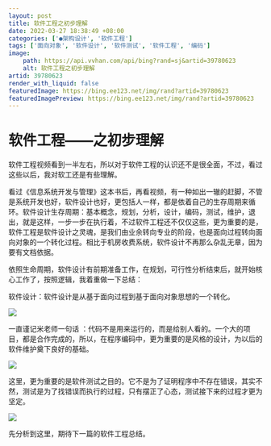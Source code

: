 ```yaml
---
layout: post
title: 软件工程之初步理解
date: 2022-03-27 18:38:49 +08:00
categories: ['●架构设计', '软件工程']
tags: ['面向对象', '软件设计', '软件测试', '软件工程', '编码']
image:
    path: https://api.vvhan.com/api/bing?rand=sj&artid=39780623
    alt: 软件工程之初步理解
artid: 39780623
render_with_liquid: false
featuredImage: https://bing.ee123.net/img/rand?artid=39780623
featuredImagePreview: https://bing.ee123.net/img/rand?artid=39780623
---
```


# 软件工程——之初步理解

软件工程视频看到一半左右，所以对于软件工程的认识还不是很全面，不过，看过这些以后，我对软工还是有些理解。

看过《信息系统开发与管理》这本书后，再看视频，有一种如出一辙的赶脚，不管是系统开发也好，软件设计也好，更包括人一样，都是依着自己的生存周期来循环。软件设计生存周期：基本概念，规划，分析，设计，编码，测试，维护，退出，就是这样，一步一步在执行着，不过软件工程还不仅仅这些，更为重要的是，软件工程是软件设计之灵魂，是我们由业余转向专业的阶段，也是面向过程转向面向对象的一个转化过程。相比于机房收费系统，软件设计不再那么杂乱无章，因为要有文档依据。

依照生命周期，软件设计有前期准备工作，在规划，可行性分析结束后，就开始核心工作了，按照逻辑，我着重做一下总结：

软件设计：软件设计是从基于面向过程到基于面向对象思想的一个转化。

![](https://img-blog.csdn.net/20141004184753687?watermark/2/text/aHR0cDovL2Jsb2cuY3Nkbi5uZXQvc2hpeWlxaWppYWxpbWlu/font/5a6L5L2T/fontsize/400/fill/I0JBQkFCMA==/dissolve/70/gravity/SouthEast)

一直谨记米老师一句话 ：代码不是用来运行的，而是给别人看的。一个大的项目，都是合作完成的，所以，在程序编码中，更为重要的是风格的设计，为以后的软件维护奠下良好的基础。

![](https://img-blog.csdn.net/20141004184953333?watermark/2/text/aHR0cDovL2Jsb2cuY3Nkbi5uZXQvc2hpeWlxaWppYWxpbWlu/font/5a6L5L2T/fontsize/400/fill/I0JBQkFCMA==/dissolve/70/gravity/SouthEast)

这里，更为重要的是软件测试之目的。它不是为了证明程序中不存在错误，其实不然，测试是为了找错误而执行的过程，只有摆正了心态，测试接下来的过程才更为坚定。

![](https://img-blog.csdn.net/20141004184847046?watermark/2/text/aHR0cDovL2Jsb2cuY3Nkbi5uZXQvc2hpeWlxaWppYWxpbWlu/font/5a6L5L2T/fontsize/400/fill/I0JBQkFCMA==/dissolve/70/gravity/SouthEast)

先分析到这里，期待下一篇的软件工程总结。